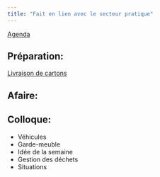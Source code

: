 ```yaml
---
title: "Fait en lien avec le secteur pratique"
---
```


[Agenda](notes/AgendaMaJournee.md) 

## Préparation:
[Livraison de cartons](notes/equipePratique/LivraisonCartons.md)

## Afaire:

## Colloque:
- Véhicules
- Garde-meuble
- Idée de la semaine
- Gestion des déchets
- Situations


